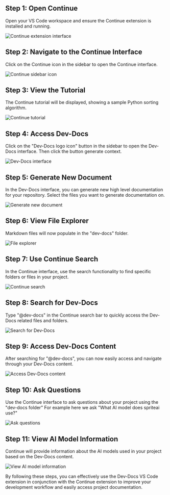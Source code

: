 

  ## Step 1: Open Continue

Open your VS Code workspace and ensure the Continue extension is installed and running.

![Continue extension interface](/img/use_our_vs_code_extension_with_continue/step_1.png)
## Step 2: Navigate to the Continue Interface

Click on the Continue icon in the sidebar to open the Continue interface.

![Continue sidebar icon](/img/use_our_vs_code_extension_with_continue/step_2.png)
## Step 3: View the Tutorial

The Continue tutorial will be displayed, showing a sample Python sorting algorithm.

![Continue tutorial](/img/use_our_vs_code_extension_with_continue/step_3.png)
## Step 4: Access Dev-Docs

Click on the "Dev-Docs logo icon" button in the sidebar to open the Dev-Docs interface.  Then click the button generate context.

![Dev-Docs interface](/img/use_our_vs_code_extension_with_continue/step_4.png)
## Step 5: Generate New Document

In the Dev-Docs interface, you can generate new high level documentation for your repository. Select the files you want to generate documentation on.

![Generate new document](/img/use_our_vs_code_extension_with_continue/step_5.png)
## Step 6: View File Explorer

Markdown files will now populate in the "dev-docs" folder.

![File explorer](/img/use_our_vs_code_extension_with_continue/step_6.png)
## Step 7: Use Continue Search

In the Continue interface, use the search functionality to find specific folders or files in your project.

![Continue search](/img/use_our_vs_code_extension_with_continue/step_8.png)
## Step 8: Search for Dev-Docs

Type "@dev-docs" in the Continue search bar to quickly access the Dev-Docs related files and folders.

![Search for Dev-Docs](/img/use_our_vs_code_extension_with_continue/step_9.png)
## Step 9: Access Dev-Docs Content

After searching for "@dev-docs", you can now easily access and navigate through your Dev-Docs content.

![Access Dev-Docs content](/img/use_our_vs_code_extension_with_continue/step_10.png)
## Step 10: Ask Questions

Use the Continue interface to ask questions about your project using the "dev-docs folder" For example here we ask "What AI model does spriteai use?"

![Ask questions](/img/use_our_vs_code_extension_with_continue/step_11.png)
## Step 11: View AI Model Information

Continue will provide information about the AI models used in your project based on the Dev-Docs content.

![View AI model information](/img/use_our_vs_code_extension_with_continue/step_14.png)

By following these steps, you can effectively use the Dev-Docs VS Code extension in conjunction with the Continue extension to improve your development workflow and easily access project documentation.

  